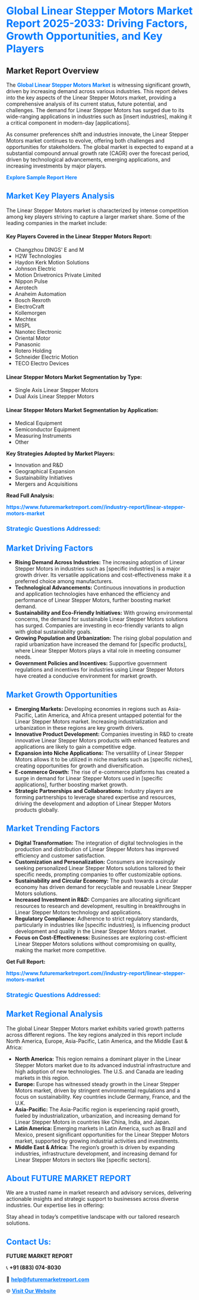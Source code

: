 <h1 style="color: #007BFF;">Global Linear Stepper Motors Market Report 2025-2033: Driving Factors, Growth Opportunities, and Key Players</h1>

<section id="overview">
<h2>Market Report Overview</h2>
<p>The <a href="https://www.futuremarketreport.com//industry-report/linear-stepper-motors-market" style="color: #007BFF; text-decoration: none;"><strong>Global Linear Stepper Motors Market</strong></a> is witnessing significant growth, driven by increasing demand across various industries. This report delves into the key aspects of the Linear Stepper Motors market, providing a comprehensive analysis of its current status, future potential, and challenges. The demand for Linear Stepper Motors has surged due to its wide-ranging applications in industries such as [insert industries], making it a critical component in modern-day [applications].</p>
<p>As consumer preferences shift and industries innovate, the Linear Stepper Motors market continues to evolve, offering both challenges and opportunities for stakeholders. The global market is expected to expand at a substantial compound annual growth rate (CAGR) over the forecast period, driven by technological advancements, emerging applications, and increasing investments by major players.</p>
</section>

<section id="overview">
<p><a href="https://www.futuremarketreport.com//request-sample/reportId=52186" style="color: #007BFF; text-decoration: none;"><strong>Explore Sample Report Here</strong></a></p>
</section>

<section id="key-players">
<h2 style="color: #007BFF;">Market Key Players Analysis</h2>
<p>The Linear Stepper Motors market is characterized by intense competition among key players striving to capture a larger market share. Some of the leading companies in the market include:</p>
<h4>Key Players Covered in the Linear Stepper Motors Report:</h4>
<ul><li>Changzhou DINGS&#039; E and M</li><li>H2W Technologies</li><li>Haydon Kerk Motion Solutions</li><li>Johnson Electric</li><li>Motion Drivetronics Private Limited</li><li>Nippon Pulse</li><li>Aerotech</li><li>Anaheim Automation</li><li>Bosch Rexroth</li><li>ElectroCraft</li><li>Kollemorgen</li><li>Mechtex</li><li>MISPL</li><li>Nanotec Electronic</li><li>Oriental Motor</li><li>Panasonic</li><li>Rotero Holding</li><li>Schneider Electric Motion</li><li>TECO Electro Devices</li></ul>
<h4>Linear Stepper Motors Market Segmentation by Type:</h4>
<ul><li>Single Axis Linear Stepper Motors</li><li>Dual Axis Linear Stepper Motors</li></ul>

<h4>Linear Stepper Motors Market Segmentation by Application:</h4>
<ul><li>Medical Equipment</li><li>Semiconductor Equipment</li><li>Measuring Instruments</li><li>Other</li></ul>
<p><strong>Key Strategies Adopted by Market Players:</strong></p>
<ul>
<li>Innovation and R&D</li>
<li>Geographical Expansion</li>
<li>Sustainability Initiatives</li>
<li>Mergers and Acquisitions</li>
</ul>
</section>

<section>
<p><strong>Read Full Analysis: </strong></p><a href="https://www.futuremarketreport.com//industry-report/linear-stepper-motors-market" style="color: #007BFF; text-decoration: none;"><strong>https://www.futuremarketreport.com//industry-report/linear-stepper-motors-market</strong></a>
<h3 style="color: #007BFF;">Strategic Questions Addressed:</h3>
</section>

<section id="driving-factors">
<h2 style="color: #007BFF;">Market Driving Factors</h2>
<ul>
<li><strong>Rising Demand Across Industries:</strong> The increasing adoption of Linear Stepper Motors in industries such as [specific industries] is a major growth driver. Its versatile applications and cost-effectiveness make it a preferred choice among manufacturers.</li>
<li><strong>Technological Advancements:</strong> Continuous innovations in production and application technologies have enhanced the efficiency and performance of Linear Stepper Motors, further boosting market demand.</li>
<li><strong>Sustainability and Eco-Friendly Initiatives:</strong> With growing environmental concerns, the demand for sustainable Linear Stepper Motors solutions has surged. Companies are investing in eco-friendly variants to align with global sustainability goals.</li>
<li><strong>Growing Population and Urbanization:</strong> The rising global population and rapid urbanization have increased the demand for [specific products], where Linear Stepper Motors plays a vital role in meeting consumer needs.</li>
<li><strong>Government Policies and Incentives:</strong> Supportive government regulations and incentives for industries using Linear Stepper Motors have created a conducive environment for market growth.</li>
</ul>
</section>

<section id="growth-opportunities">
<h2 style="color: #007BFF;">Market Growth Opportunities</h2>
<ul>
<li><strong>Emerging Markets:</strong> Developing economies in regions such as Asia-Pacific, Latin America, and Africa present untapped potential for the Linear Stepper Motors market. Increasing industrialization and urbanization in these regions are key growth drivers.</li>
<li><strong>Innovative Product Development:</strong> Companies investing in R&D to create innovative Linear Stepper Motors products with enhanced features and applications are likely to gain a competitive edge.</li>
<li><strong>Expansion into Niche Applications:</strong> The versatility of Linear Stepper Motors allows it to be utilized in niche markets such as [specific niches], creating opportunities for growth and diversification.</li>
<li><strong>E-commerce Growth:</strong> The rise of e-commerce platforms has created a surge in demand for Linear Stepper Motors used in [specific applications], further boosting market growth.</li>
<li><strong>Strategic Partnerships and Collaborations:</strong> Industry players are forming partnerships to leverage shared expertise and resources, driving the development and adoption of Linear Stepper Motors products globally.</li>
</ul>
</section>

<section id="trending-factors">
<h2 style="color: #007BFF;">Market Trending Factors</h2>
<ul>
<li><strong>Digital Transformation:</strong> The integration of digital technologies in the production and distribution of Linear Stepper Motors has improved efficiency and customer satisfaction.</li>
<li><strong>Customization and Personalization:</strong> Consumers are increasingly seeking personalized Linear Stepper Motors solutions tailored to their specific needs, prompting companies to offer customizable options.</li>
<li><strong>Sustainability and Circular Economy:</strong> The push towards a circular economy has driven demand for recyclable and reusable Linear Stepper Motors solutions.</li>
<li><strong>Increased Investment in R&D:</strong> Companies are allocating significant resources to research and development, resulting in breakthroughs in Linear Stepper Motors technology and applications.</li>
<li><strong>Regulatory Compliance:</strong> Adherence to strict regulatory standards, particularly in industries like [specific industries], is influencing product development and quality in the Linear Stepper Motors market.</li>
<li><strong>Focus on Cost-Effectiveness:</strong> Businesses are exploring cost-efficient Linear Stepper Motors solutions without compromising on quality, making the market more competitive.</li>
</ul>
</section>

<section>
<p><strong>Get Full Report: </strong></p><a href="https://www.futuremarketreport.com//industry-report/linear-stepper-motors-market" style="color: #007BFF; text-decoration: none;"><strong>https://www.futuremarketreport.com//industry-report/linear-stepper-motors-market</strong></a>
<h3 style="color: #007BFF;">Strategic Questions Addressed:</h3>
</section>


<section id="regional-analysis">
<h2 style="color: #007BFF;">Market Regional Analysis</h2>
<p>The global Linear Stepper Motors market exhibits varied growth patterns across different regions. The key regions analyzed in this report include North America, Europe, Asia-Pacific, Latin America, and the Middle East & Africa:</p>
<ul>
<li><strong>North America:</strong> This region remains a dominant player in the Linear Stepper Motors market due to its advanced industrial infrastructure and high adoption of new technologies. The U.S. and Canada are leading markets in this region.</li>
<li><strong>Europe:</strong> Europe has witnessed steady growth in the Linear Stepper Motors market, driven by stringent environmental regulations and a focus on sustainability. Key countries include Germany, France, and the U.K.</li>
<li><strong>Asia-Pacific:</strong> The Asia-Pacific region is experiencing rapid growth, fueled by industrialization, urbanization, and increasing demand for Linear Stepper Motors in countries like China, India, and Japan.</li>
<li><strong>Latin America:</strong> Emerging markets in Latin America, such as Brazil and Mexico, present significant opportunities for the Linear Stepper Motors market, supported by growing industrial activities and investments.</li>
<li><strong>Middle East & Africa:</strong> The region’s growth is driven by expanding industries, infrastructure development, and increasing demand for Linear Stepper Motors in sectors like [specific sectors].</li>
</ul>
</section>

<footer>
<h2 style="color: #007BFF;">About FUTURE MARKET REPORT</h2>
<p>We are a trusted name in market research and advisory services, delivering actionable insights and strategic support to businesses across diverse industries. Our expertise lies in offering:</p>

<p>Stay ahead in today’s competitive landscape with our tailored research solutions.</p>

<h2 style="color: #007BFF;">Contact Us:</h2>
<p><strong>FUTURE MARKET REPORT</strong></p>
<p>📞 <strong>+91 (883) 074-8030</strong></p>
<p>📧 <strong><a href="mailto:help@futuremarketreport.com" style="color: #007BFF;">help@futuremarketreport.com</a></strong></p>
<p>🌐 <strong><a href="https://www.futuremarketreport.com/" style="color: #007BFF;">Visit Our Website</a></strong></p>
</footer>